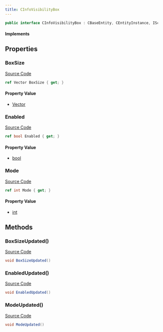 ```yaml
---
title: CInfoVisibilityBox
---
```


```csharp
public interface CInfoVisibilityBox : CBaseEntity, CEntityInstance, ISchemaClass<CEntityInstance>, ISchemaClass<CBaseEntity>, ISchemaClass<CInfoVisibilityBox>, ISchemaField, ISchemaClass, INativeHandle
```

#### Implements

## Properties

### BoxSize

[Source Code](https://github.com/swiftly-solution/swiftlys2/blob/main/managed/src/SwiftlyS2.Generated/Schemas/Interfaces/CInfoVisibilityBox.cs#L19)

```csharp
ref Vector BoxSize { get; }
```

#### Property Value

- [Vector](/docs/api/shared/natives/vector)

### Enabled

[Source Code](https://github.com/swiftly-solution/swiftlys2/blob/main/managed/src/SwiftlyS2.Generated/Schemas/Interfaces/CInfoVisibilityBox.cs#L21)

```csharp
ref bool Enabled { get; }
```

#### Property Value

- [bool](https://learn.microsoft.com/dotnet/api/system.boolean)

### Mode

[Source Code](https://github.com/swiftly-solution/swiftlys2/blob/main/managed/src/SwiftlyS2.Generated/Schemas/Interfaces/CInfoVisibilityBox.cs#L17)

```csharp
ref int Mode { get; }
```

#### Property Value

- [int](https://learn.microsoft.com/dotnet/api/system.int32)

## Methods

### BoxSizeUpdated()

[Source Code](https://github.com/swiftly-solution/swiftlys2/blob/main/managed/src/SwiftlyS2.Generated/Schemas/Interfaces/CInfoVisibilityBox.cs#L24)

```csharp
void BoxSizeUpdated()
```

### EnabledUpdated()

[Source Code](https://github.com/swiftly-solution/swiftlys2/blob/main/managed/src/SwiftlyS2.Generated/Schemas/Interfaces/CInfoVisibilityBox.cs#L25)

```csharp
void EnabledUpdated()
```

### ModeUpdated()

[Source Code](https://github.com/swiftly-solution/swiftlys2/blob/main/managed/src/SwiftlyS2.Generated/Schemas/Interfaces/CInfoVisibilityBox.cs#L23)

```csharp
void ModeUpdated()
```

